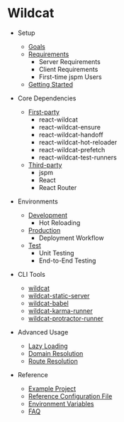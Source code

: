 # Wildcat

- Setup
    - [Goals](docs/01-setup/goals.md)
    - [Requirements](docs/01-setup/requirements.md)
        - Server Requirements
        - Client Requirements
        - First-time jspm Users
    - [Getting Started](docs/01-setup/03-getting-started.md)

- Core Dependencies
    - [First-party](docs/02-dependencies/01-first-party.md)
        - react-wildcat
        - react-wildcat-ensure
        - react-wildcat-handoff
        - react-wildcat-hot-reloader
        - react-wildcat-prefetch
        - react-wildcat-test-runners
    - [Third-party](docs/02-dependencies/02-third-party.md)
        - jspm
        - React
        - React Router

- Environments
    - [Development](docs/03-environments/01-development.md)
        - Hot Reloading
    - [Production](docs/03-environments/02-production.md)
        - Deployment Workflow
    - [Test](docs/03-environments/03-test.md)
        - Unit Testing
        - End-to-End Testing

- CLI Tools
    - [wildcat](docs/04-cli-tools/01-wildcat.md)
    - [wildcat-static-server](docs/04-cli-tools/02-wildcat-static-server.md)
    - [wildcat-babel](docs/04-cli-tools/03-wildcat-babel.md)
    - [wildcat-karma-runner](docs/04-cli-tools/04-wildcat-karma-runner.md)
    - [wildcat-protractor-runner](docs/04-cli-tools/05-wildcat-protractor-runner.md)

- Advanced Usage
    - [Lazy Loading](docs/05-advanced-usage/01-lazy-loading.md)
    - [Domain Resolution](docs/05-advanced-usage/02-domain-resolution.md)
    - [Route Resolution](docs/05-advanced-usage/03-route-resolution.md)

- Reference
    - [Example Project](docs/06-reference/01-example-project.md)
    - [Reference Configuration File](docs/06-reference/02-reference-configuration-file.md)
    - [Environment Variables](docs/06-reference/03-environment-variables.md)
    - [FAQ](docs/06-reference/04-faq.md)
